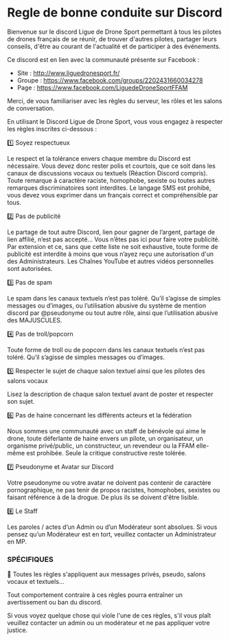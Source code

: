 
# Regle de bonne conduite sur Discord

Bienvenue sur le discord Ligue de Drone Sport permettant à tous les pilotes de drones français de se réunir, de trouver d'autres pilotes, partager leurs conseils, d'être au courant de l'actualité et de participer à des événements.

Ce discord est en lien avec la communauté présente sur Facebook :

- Site : http://www.liguedronesport.fr/
- Groupe : https://www.facebook.com/groups/2202431660034278
- Page : https://www.facebook.com/LiguedeDroneSportFFAM

Merci, de vous familiariser avec les règles du serveur, les rôles et les salons de conversation.

En utilisant le Discord Ligue de Drone Sport, vous vous engagez à respecter les règles inscrites ci-dessous :

1️⃣ Soyez respectueux

Le respect et la tolérance envers chaque membre du Discord est nécessaire. Vous devez donc rester polis et courtois, que ce soit dans les canaux de discussions vocaux ou textuels (Réaction Discord compris). Toute remarque à caractère raciste, homophobe, sexiste ou toutes autres remarques discriminatoires sont interdites. Le langage SMS est prohibé, vous devez vous exprimer dans un français correct et compréhensible par tous.

2️⃣ Pas de publicité

Le partage de tout autre Discord, lien pour gagner de l’argent, partage de lien affilié, n’est pas accepté... Vous n’êtes pas ici pour faire votre publicité. Par extension et ce, sans que cette liste ne soit exhaustive, toute forme de publicité est interdite à moins que vous n’ayez reçu une autorisation d'un des Administrateurs.
Les Chaînes YouTube et autres vidéos personnelles sont autorisées.

3️⃣ Pas de spam

Le spam dans les canaux textuels n’est pas toléré. Qu’il s’agisse de simples messages ou d’images, ou l’utilisation abusive du système de mention discord par @pseudonyme ou tout autre rôle, ainsi que l’utilisation abusive des MAJUSCULES.

4️⃣ Pas de troll/popcorn

Toute forme de troll ou de popcorn dans les canaux textuels n’est pas toléré. Qu’il s’agisse de simples messages ou d’images.

5️⃣ Respecter le sujet de chaque salon textuel ainsi que les pilotes des salons vocaux

Lisez la description de chaque salon textuel avant de poster et respecter son sujet.

6️⃣ Pas de haine concernant les différents acteurs et la fédération

Nous sommes une communauté avec un staff de bénévole qui aime le drone, toute déferlante de haine envers un pilote, un organisateur, un organisme privé/public, un constructeur, un revendeur ou la FFAM elle-même est prohibée. Seule la critique constructive reste tolérée.

7️⃣ Pseudonyme et Avatar sur Discord

Votre pseudonyme ou votre avatar ne doivent pas contenir de caractère pornographique, ne pas tenir de propos racistes, homophobes, sexistes ou faisant référence à de la drogue. De plus ils se doivent d'être lisible.

8️⃣ Le Staff

Les paroles / actes d’un Admin ou d’un Modérateur sont absolues. Si vous pensez qu’un Modérateur est en tort, veuillez contacter un Administrateur en MP.

### SPÉCIFIQUES

🔸 Toutes les règles s'appliquent aux messages privés, pseudo, salons vocaux et textuels...

Tout comportement contraire à ces règles pourra entraîner un avertissement ou ban du discord.

Si vous voyez quelque chose qui viole l'une de ces règles, s'il vous plaît veuillez contacter un admin ou un modérateur et ne pas appliquer votre justice.